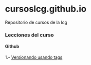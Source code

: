 # cursoslcg.github.io
Repositorio de cursos de la lcg


### Lecciones del curso


#### Github

1.- [Versionando usando tags](git-tags-l1/1-Etiquetas.html)



